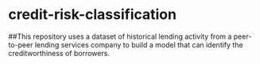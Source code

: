 # credit-risk-classification
##This repository uses a dataset of historical lending activity from a peer-to-peer lending services company to build a model that can identify the creditworthiness of borrowers.
